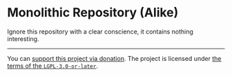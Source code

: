 # **Mo**no**li**thic **Re**pository (**Ali**ke)

Ignore this repository with a clear conscience, it contains nothing interesting.

---

You can [support this project via donation](https://petrknap.github.io/donate.html).
The project is licensed under [the terms of the `LGPL-3.0-or-later`](./COPYING.LESSER).
